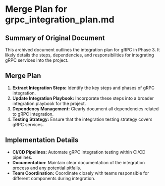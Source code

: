 # Merge Plan for grpc_integration_plan.md

## Summary of Original Document
This archived document outlines the integration plan for gRPC in Phase 3. It likely details the steps, dependencies, and responsibilities for integrating gRPC services into the project.

## Merge Plan
1.  **Extract Integration Steps:** Identify the key steps and phases of gRPC integration.
2.  **Update Integration Playbook:** Incorporate these steps into a broader integration playbook for the project.
3.  **Dependency Management:** Clearly document all dependencies related to gRPC integration.
4.  **Testing Strategy:** Ensure that the integration testing strategy covers gRPC services.

## Implementation Details
-   **CI/CD Pipelines:** Automate gRPC integration testing within CI/CD pipelines.
-   **Documentation:** Maintain clear documentation of the integration process and any potential pitfalls.
-   **Team Coordination:** Coordinate closely with teams responsible for different components during integration.
